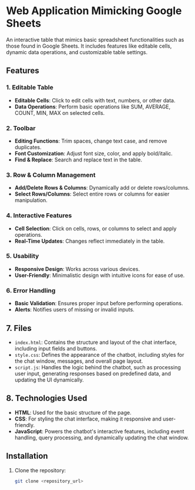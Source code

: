 # Web Application Mimicking Google Sheets

An interactive table that mimics basic spreadsheet functionalities such as those found in Google Sheets. It includes features like editable cells, dynamic data operations, and customizable table settings.

## Features

### 1. **Editable Table**
   - **Editable Cells**: Click to edit cells with text, numbers, or other data.
   - **Data Operations**: Perform basic operations like SUM, AVERAGE, COUNT, MIN, MAX on selected cells.

### 2. **Toolbar**
   - **Editing Functions**: Trim spaces, change text case, and remove duplicates.
   - **Font Customization**: Adjust font size, color, and apply bold/italic.
   - **Find & Replace**: Search and replace text in the table.

### 3. **Row & Column Management**
   - **Add/Delete Rows & Columns**: Dynamically add or delete rows/columns.
   - **Select Rows/Columns**: Select entire rows or columns for easier manipulation.

### 4. **Interactive Features**
   - **Cell Selection**: Click on cells, rows, or columns to select and apply operations.
   - **Real-Time Updates**: Changes reflect immediately in the table.

### 5. **Usability**
   - **Responsive Design**: Works across various devices.
   - **User-Friendly**: Minimalistic design with intuitive icons for ease of use.

### 6. **Error Handling**
   - **Basic Validation**: Ensures proper input before performing operations.
   - **Alerts**: Notifies users of missing or invalid inputs.

## 7. **Files**
- `index.html`: Contains the structure and layout of the chat interface, including input fields and buttons.
- `style.css`: Defines the appearance of the chatbot, including styles for the chat window, messages, and overall page layout.
- `script.js`: Handles the logic behind the chatbot, such as processing user input, generating responses based on predefined data, and updating the UI dynamically.

## 8. **Technologies Used**
- **HTML**: Used for the basic structure of the page.
- **CSS**: For styling the chat interface, making it responsive and user-friendly.
- **JavaScript**: Powers the chatbot's interactive features, including event handling, query processing, and dynamically updating the chat window.

## Installation

1. Clone the repository:
   ```bash
   git clone <repository_url>
